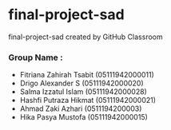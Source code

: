 # final-project-sad
final-project-sad created by GitHub Classroom

### Group Name : 
- Fitriana Zahirah Tsabit (05111942000011)
- Drigo Alexander S (05111942000020) 
- Salma Izzatul Islam (05111942000028)
- Hashfi Putraza Hikmat (05111942000021)
- Ahmad Zaki Azhari (0511194200003)
- Hika Pasya Mustofa (05111942000015)
